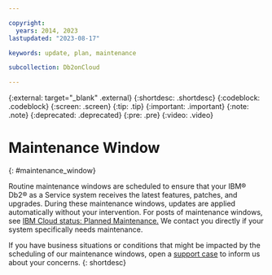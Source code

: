 ```yaml
---

copyright:
  years: 2014, 2023
lastupdated: "2023-08-17"

keywords: update, plan, maintenance

subcollection: Db2onCloud

---
```


<!-- Attribute definitions --> 
{:external: target="_blank" .external}
{:shortdesc: .shortdesc}
{:codeblock: .codeblock}
{:screen: .screen}
{:tip: .tip}
{:important: .important}
{:note: .note}
{:deprecated: .deprecated}
{:pre: .pre}
{:video: .video}

# Maintenance Window
{: #maintenance_window}

Routine maintenance windows are scheduled to ensure that your IBM® Db2® as a Service system receives the latest features, patches, and upgrades. During these maintenance windows, updates are applied automatically without your intervention. For posts of maintenance windows, see [IBM Cloud status: Planned Maintenance.](https://cloud.ibm.com/status/maintenance?component=dashdb) We contact you directly if your system specifically needs maintenance.

If you have business situations or conditions that might be impacted by the scheduling of our maintenance windows, open a [support case](https://cloud.ibm.com/login?redirect=%2Funifiedsupport%2Fcases%2Fadd) to inform us about your concerns.
{: shortdesc}

